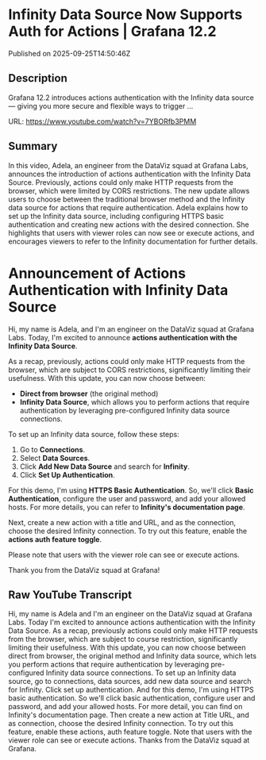 # Infinity Data Source Now Supports Auth for Actions | Grafana 12.2

Published on 2025-09-25T14:50:46Z

## Description

Grafana 12.2 introduces actions authentication with the Infinity data source — giving you more secure and flexible ways to trigger ...

URL: https://www.youtube.com/watch?v=7YBORfb3PMM

## Summary

In this video, Adela, an engineer from the DataViz squad at Grafana Labs, announces the introduction of actions authentication with the Infinity Data Source. Previously, actions could only make HTTP requests from the browser, which were limited by CORS restrictions. The new update allows users to choose between the traditional browser method and the Infinity data source for actions that require authentication. Adela explains how to set up the Infinity data source, including configuring HTTPS basic authentication and creating new actions with the desired connection. She highlights that users with viewer roles can now see or execute actions, and encourages viewers to refer to the Infinity documentation for further details.

# Announcement of Actions Authentication with Infinity Data Source

Hi, my name is Adela, and I'm an engineer on the DataViz squad at Grafana Labs. Today, I'm excited to announce **actions authentication with the Infinity Data Source**.

As a recap, previously, actions could only make HTTP requests from the browser, which are subject to CORS restrictions, significantly limiting their usefulness. With this update, you can now choose between:

- **Direct from browser** (the original method)
- **Infinity Data Source**, which allows you to perform actions that require authentication by leveraging pre-configured Infinity data source connections.

To set up an Infinity data source, follow these steps:

1. Go to **Connections**.
2. Select **Data Sources**.
3. Click **Add New Data Source** and search for **Infinity**.
4. Click **Set Up Authentication**.

For this demo, I'm using **HTTPS Basic Authentication**. So, we'll click **Basic Authentication**, configure the user and password, and add your allowed hosts. For more details, you can refer to **Infinity's documentation page**.

Next, create a new action with a title and URL, and as the connection, choose the desired Infinity connection. To try out this feature, enable the **actions auth feature toggle**. 

Please note that users with the viewer role can see or execute actions. 

Thank you from the DataViz squad at Grafana!

## Raw YouTube Transcript

Hi, my name is Adela and I'm an engineer
on the DataViz squad at Grafana Labs. Today I'm excited to announce actions
authentication with the Infinity Data Source. As a recap, previously actions could only make
HTTP requests from the browser, which are subject to course restriction, significantly limiting their
usefulness. With this update, you can now choose between
direct from browser, the original method and
Infinity data source, which lets you perform actions that
require authentication by leveraging pre-configured Infinity
data source connections. To set up an Infinity data source,
go to connections, data sources, add new data source and search for
Infinity. Click set up authentication. And for this demo, I'm using
HTTPS basic authentication. So we'll click basic authentication,
configure user and password, and add your allowed
hosts. For more detail, you can find on Infinity's
documentation page. Then create a new action at
Title URL, and as connection, choose the desired Infinity connection. To try out this feature, enable
these actions, auth feature toggle. Note that users with the viewer
role can see or execute actions. Thanks from the DataViz squad at Grafana.

